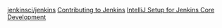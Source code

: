 [jenkinsci/jenkins](https://github.com/jenkinsci/jenkins)
[Contributing to Jenkins](https://github.com/Bandagiswapnil/jenkins/blob/af424b5e64e89d9ec741e05363dcf6102adbfd62/CONTRIBUTING.md#contributing-to-jenkins)
[IntelliJ Setup for Jenkins Core Development](https://www.jenkins.io/doc/developer/building/intellij/)
